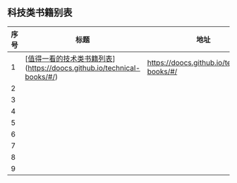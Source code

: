 ## 科技类书籍别表

| 序号 | 标题                                                         | 地址                                       |
| ---- | ------------------------------------------------------------ | ------------------------------------------ |
| 1    | [[值得一看的技术类书籍列表](https://doocs.github.io/technical-books/#/?id=%e5%80%bc%e5%be%97%e4%b8%80%e7%9c%8b%e7%9a%84%e6%8a%80%e6%9c%af%e7%b1%bb%e4%b9%a6%e7%b1%8d%e5%88%97%e8%a1%a8)](https://doocs.github.io/technical-books/#/) | https://doocs.github.io/technical-books/#/ |
| 2    |                                                              |                                            |
| 3    |                                                              |                                            |
| 4    |                                                              |                                            |
| 5    |                                                              |                                            |
| 6    |                                                              |                                            |
| 7    |                                                              |                                            |
| 8    |                                                              |                                            |
| 9    |                                                              |                                            |

